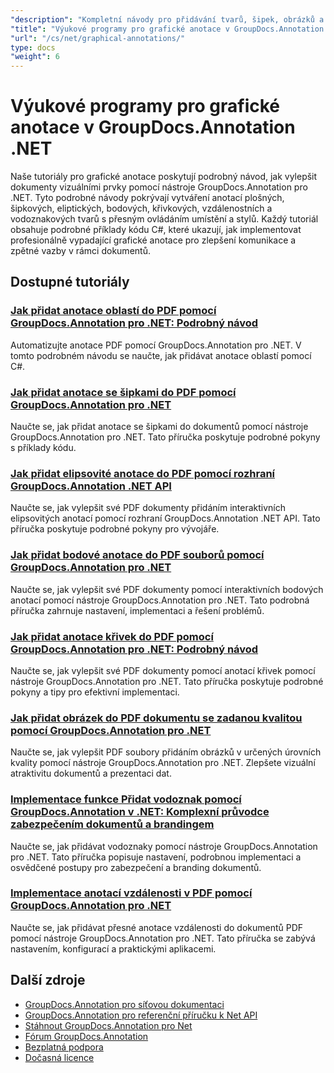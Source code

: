 ```yaml
---
"description": "Kompletní návody pro přidávání tvarů, šipek, obrázků a grafických prvků do dokumentů pomocí GroupDocs.Annotation pro .NET."
"title": "Výukové programy pro grafické anotace v GroupDocs.Annotation .NET"
"url": "/cs/net/graphical-annotations/"
type: docs
"weight": 6
---
```


# Výukové programy pro grafické anotace v GroupDocs.Annotation .NET

Naše tutoriály pro grafické anotace poskytují podrobný návod, jak vylepšit dokumenty vizuálními prvky pomocí nástroje GroupDocs.Annotation pro .NET. Tyto podrobné návody pokrývají vytváření anotací plošných, šipkových, eliptických, bodových, křivkových, vzdálenostních a vodoznakových tvarů s přesným ovládáním umístění a stylů. Každý tutoriál obsahuje podrobné příklady kódu C#, které ukazují, jak implementovat profesionálně vypadající grafické anotace pro zlepšení komunikace a zpětné vazby v rámci dokumentů.

## Dostupné tutoriály

### [Jak přidat anotace oblastí do PDF pomocí GroupDocs.Annotation pro .NET: Podrobný návod](./groupdocs-annotation-net-area-pdf/)
Automatizujte anotace PDF pomocí GroupDocs.Annotation pro .NET. V tomto podrobném návodu se naučte, jak přidávat anotace oblastí pomocí C#.

### [Jak přidat anotace se šipkami do PDF pomocí GroupDocs.Annotation pro .NET](./add-arrow-annotations-groupdocs-annotation-dotnet/)
Naučte se, jak přidat anotace se šipkami do dokumentů pomocí nástroje GroupDocs.Annotation pro .NET. Tato příručka poskytuje podrobné pokyny s příklady kódu.

### [Jak přidat elipsovité anotace do PDF pomocí rozhraní GroupDocs.Annotation .NET API](./add-ellipse-annotation-groupdocs-annotation-dotnet/)
Naučte se, jak vylepšit své PDF dokumenty přidáním interaktivních elipsovitých anotací pomocí rozhraní GroupDocs.Annotation .NET API. Tato příručka poskytuje podrobné pokyny pro vývojáře.

### [Jak přidat bodové anotace do PDF souborů pomocí GroupDocs.Annotation pro .NET](./groupdocs-annotation-net-point-annotations-pdf/)
Naučte se, jak vylepšit své PDF dokumenty pomocí interaktivních bodových anotací pomocí nástroje GroupDocs.Annotation pro .NET. Tato podrobná příručka zahrnuje nastavení, implementaci a řešení problémů.

### [Jak přidat anotace křivek do PDF pomocí GroupDocs.Annotation pro .NET: Podrobný návod](./polyline-annotation-groupdocs-net-guide/)
Naučte se, jak vylepšit své PDF dokumenty pomocí anotací křivek pomocí nástroje GroupDocs.Annotation pro .NET. Tato příručka poskytuje podrobné pokyny a tipy pro efektivní implementaci.

### [Jak přidat obrázek do PDF dokumentu se zadanou kvalitou pomocí GroupDocs.Annotation pro .NET](./add-image-pdf-quality-groupdocs-annotation-net/)
Naučte se, jak vylepšit PDF soubory přidáním obrázků v určených úrovních kvality pomocí nástroje GroupDocs.Annotation pro .NET. Zlepšete vizuální atraktivitu dokumentů a prezentaci dat.

### [Implementace funkce Přidat vodoznak pomocí GroupDocs.Annotation v .NET: Komplexní průvodce zabezpečením dokumentů a brandingem](./add-watermark-groupdocs-annotation-net-guide/)
Naučte se, jak přidávat vodoznaky pomocí nástroje GroupDocs.Annotation pro .NET. Tato příručka popisuje nastavení, podrobnou implementaci a osvědčené postupy pro zabezpečení a branding dokumentů.

### [Implementace anotací vzdálenosti v PDF pomocí GroupDocs.Annotation pro .NET](./implement-distance-annotations-pdfs-groupdocs-dotnet/)
Naučte se, jak přidávat přesné anotace vzdálenosti do dokumentů PDF pomocí nástroje GroupDocs.Annotation pro .NET. Tato příručka se zabývá nastavením, konfigurací a praktickými aplikacemi.

## Další zdroje

- [GroupDocs.Annotation pro síťovou dokumentaci](https://docs.groupdocs.com/annotation/net/)
- [GroupDocs.Annotation pro referenční příručku k Net API](https://reference.groupdocs.com/annotation/net/)
- [Stáhnout GroupDocs.Annotation pro Net](https://releases.groupdocs.com/annotation/net/)
- [Fórum GroupDocs.Annotation](https://forum.groupdocs.com/c/annotation)
- [Bezplatná podpora](https://forum.groupdocs.com/)
- [Dočasná licence](https://purchase.groupdocs.com/temporary-license/)